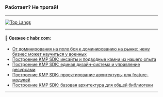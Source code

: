 ### Работает? Не трогай!

---
<!--
#### 🛠️ Technical stack:

![Java](https://img.shields.io/badge/Java-informational?logo=Oracle&style=flat&logoColor=white&color=FF4500)
![Kotlin](https://img.shields.io/badge/Kotlin-informational?logo=Kotlin&style=flat&logoColor=white&color=774D97)
![TS](https://img.shields.io/badge/TypeScript-informational?logo=typeScript&style=flat&logoColor=black&color=017acc)
![Python](https://img.shields.io/badge/Python-informational?logo=Python&style=flat&logoColor=black&color=ffdd54) <br>
![Spring](https://img.shields.io/badge/Spring-informational?logo=Spring&style=flat&logoColor=white&color=6DB33F) 
![SpringBoot](https://img.shields.io/badge/SpringBoot-informational?logo=SpringBoot&style=flat&logoColor=white&color=6DB33F)
![Nest](https://img.shields.io/badge/NestJS-informational?logo=NestJS&style=flat&logoColor=white&color=E0234E) 
![NodeJS](https://img.shields.io/badge/NodeJS-informational?logo=node.js&style=flat&logoColor=white&color=70A760)<br>
![PostgreSQL](https://img.shields.io/badge/PostgreSQL-informational?logo=PostgreSQL&style=flat&logoColor=white&color=DAA520)
![MongoDB](https://img.shields.io/badge/MongoDB-informational?logo=MongoDB&style=flat&logoColor=white&color=870000)
![Apache](https://img.shields.io/badge/Apache-informational?logo=apache&style=flat&logoColor=white&color=f74e28)

___ 
-->

<!--- #### 🛠️ : --->

[![Top Langs](https://github-readme-stats-82jvfl3w3-advtsettinggmailcoms-projects.vercel.app/api/top-langs/?username=zloylis&langs_count=10&hide_title=true&title_color=e6edf3&size_weight=0.5&count_weight=0.5&layout=compact&hide_progress=true&hide_border=true&theme=dracula&hide=css,makefile,cmake)](https://github.com/zloylis)

<!---


####  :octocat:&nbsp;&nbsp; Статистика:

![GitHub stats](https://github-readme-stats-u2qms2cxw-advtsettinggmailcoms-projects.vercel.app/api?username=zloylis&show_icons=true&hide_border=true&theme=dracula&title_color=e6edf3&include_all_commits=true&count_private=true&hide_rank=false&hide_title=true&rank_icon=github)
-->
---

#### 💬 Свежее с habr.com:

<!-- BLOG-POST-LIST:START -->
- [От доминирования на поле боя к доминированию на рынке: чему бизнес может научиться у военных](https://habr.com/ru/articles/953306/?utm_source=habrahabr&utm_medium=rss&utm_campaign=953306)
- [Построение KMP SDK: инсайты и подводные камни из нашего опыта](https://habr.com/ru/articles/953286/?utm_source=habrahabr&utm_medium=rss&utm_campaign=953286)
- [Построение KMP SDK: единая дизайн-система и управление ресурсами](https://habr.com/ru/articles/953284/?utm_source=habrahabr&utm_medium=rss&utm_campaign=953284)
- [Построение KMP SDK: проектирование архитектуры для feature-модулей](https://habr.com/ru/articles/953282/?utm_source=habrahabr&utm_medium=rss&utm_campaign=953282)
- [Построение KMP SDK: базовая архитектура для общей библиотеки](https://habr.com/ru/articles/953280/?utm_source=habrahabr&utm_medium=rss&utm_campaign=953280)
<!-- BLOG-POST-LIST:END -->

---
